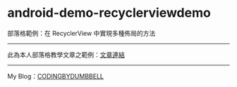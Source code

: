 # android-demo-recyclerviewdemo
部落格範例：在 RecyclerView 中實現多種佈局的方法
<br />

***

此為本人部落格教學文章之範例：[文章連結](https://codingbydumbbell.blogspot.com/2019/05/demoandroid-recyclerview.html)

***

My Blog：[CODINGBYDUMBBELL](https://codingbydumbbell.blogspot.com/)
